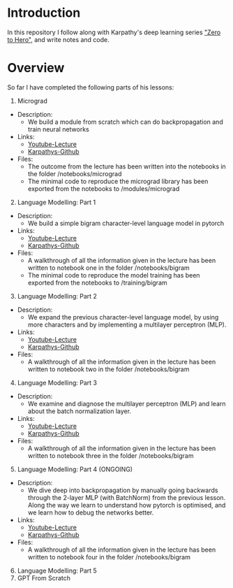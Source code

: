# Introduction
In this repository I follow along with Karpathy's deep learning series ["Zero to Hero"](https://karpathy.ai/zero-to-hero.html), and write notes and code.

# Overview
So far I have completed the following parts of his lessons:

1. Micrograd  
  * Description:
    * We build a module from scratch which can do backpropagation and train neural networks
  * Links:
    * [Youtube-Lecture](https://youtu.be/VMj-3S1tku0)
	* [Karpathys-Github](https://github.com/karpathy/micrograd)
  * Files:
    * The outcome from the lecture has been written into the notebooks in the folder /notebooks/micrograd
	* The minimal code to reproduce the micrograd library has been exported from the notebooks to /modules/micrograd

2. Language Modelling: Part 1
  * Description:  
  	* We build a simple bigram character-level language model in pytorch
  * Links:
  	* [Youtube-Lecture](https://www.youtube.com/watch?v=PaCmpygFfXo)
	* [Karpathys-Github](https://github.com/karpathy/makemore)
  * Files:
  	* A walkthrough of all the information given in the lecture has been written to notebook one in the folder /notebooks/bigram
	* The minimal code to reproduce the model training has been exported from the notebooks to /training/bigram

3. Language Modelling: Part 2
  * Description:
  	* We expand the previous character-level language model, by using more characters and by implementing a multilayer perceptron (MLP).
  * Links:
    * [Youtube-Lecture](https://www.youtube.com/watch?v=TCH_1BHY58I)
    * [Karpathys-Github](https://github.com/karpathy/makemore)
  * Files:
  	* A walkthrough of all the information given in the lecture has been written to notebook two in the folder /notebooks/bigram

4. Language Modelling: Part 3
  * Description:
  	* We examine and diagnose the multilayer perceptron (MLP) and learn about the batch normalization layer.
  * Links:
    * [Youtube-Lecture](https://www.youtube.com/watch?v=P6sfmUTpUmc)
    * [Karpathys-Github](https://github.com/karpathy/makemore)
  * Files:
  	* A walkthrough of all the information given in the lecture has been written to notebook three in the folder /notebooks/bigram

5. Language Modelling: Part 4 (ONGOING)
  * Description:
  	* We dive deep into backpropagation by manually going backwards through the 2-layer MLP (with BatchNorm) from the previous lesson. Along the way we learn to understand how pytorch is optimised, and we learn how to debug the networks better.
  * Links:
    * [Youtube-Lecture](https://www.youtube.com/watch?v=q8SA3rM6ckI)
    * [Karpathys-Github](https://github.com/karpathy/makemore)
  * Files:
  	* A walkthrough of all the information given in the lecture has been written to notebook four in the folder /notebooks/bigram

6. Language Modelling: Part 5
7. GPT From Scratch
